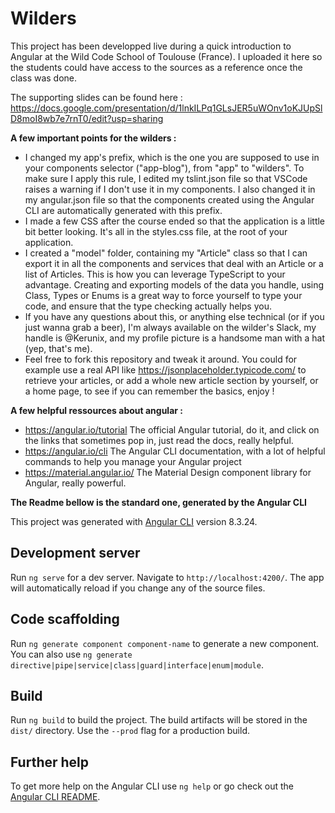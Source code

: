 # Wilders

This project has been developped live during a quick introduction to Angular at the Wild Code School of Toulouse (France). I uploaded it here so the students could have access to the sources as a reference once the class was done.

The supporting slides can be found here : https://docs.google.com/presentation/d/1lnkILPq1GLsJER5uWOnv1oKJUpSlD8moI8wb7e7rnT0/edit?usp=sharing

**A few important points for the wilders :**
- I changed my app's prefix, which is the one you are supposed to use in your components selector ("app-blog"), from "app" to "wilders". To make sure I apply this rule, I edited my tslint.json file so that VSCode raises a warning if I don't use it in my components. I also changed it in my angular.json file so that the components created using the Angular CLI are automatically generated with this prefix.
- I made a few CSS after the course ended so that the application is a little bit better looking. It's all in the styles.css file, at the root of your application.
- I created a "model" folder, containing my "Article" class so that I can export it in all the components and services that deal with an Article or a list of Articles. This is how you can leverage TypeScript to your advantage. Creating and exporting models of the data you handle, using Class, Types or Enums is a great way to force yourself to type your code, and ensure that the type checking actually helps you.
- If you have any questions about this, or anything else technical (or if you just wanna grab a beer), I'm always available on the wilder's Slack, my handle is @Kerunix, and my profile picture is a handsome man with a hat (yep, that's me).
- Feel free to fork this repository and tweak it around. You could for example use a real API like https://jsonplaceholder.typicode.com/ to retrieve your articles, or add a whole new article section by yourself, or a home page, to see if you can remember the basics, enjoy !

**A few helpful ressources about angular :**
- https://angular.io/tutorial The official Angular tutorial, do it, and click on the links that sometimes pop in, just read the docs, really helpful.
- https://angular.io/cli The Angular CLI documentation, with a lot of helpful commands to help you manage your Angular project
- https://material.angular.io/ The Material Design component library for Angular, really powerful.



**The Readme bellow is the standard one, generated by the Angular CLI**

This project was generated with [Angular CLI](https://github.com/angular/angular-cli) version 8.3.24.

## Development server

Run `ng serve` for a dev server. Navigate to `http://localhost:4200/`. The app will automatically reload if you change any of the source files.

## Code scaffolding

Run `ng generate component component-name` to generate a new component. You can also use `ng generate directive|pipe|service|class|guard|interface|enum|module`.

## Build

Run `ng build` to build the project. The build artifacts will be stored in the `dist/` directory. Use the `--prod` flag for a production build.

## Further help

To get more help on the Angular CLI use `ng help` or go check out the [Angular CLI README](https://github.com/angular/angular-cli/blob/master/README.md).
